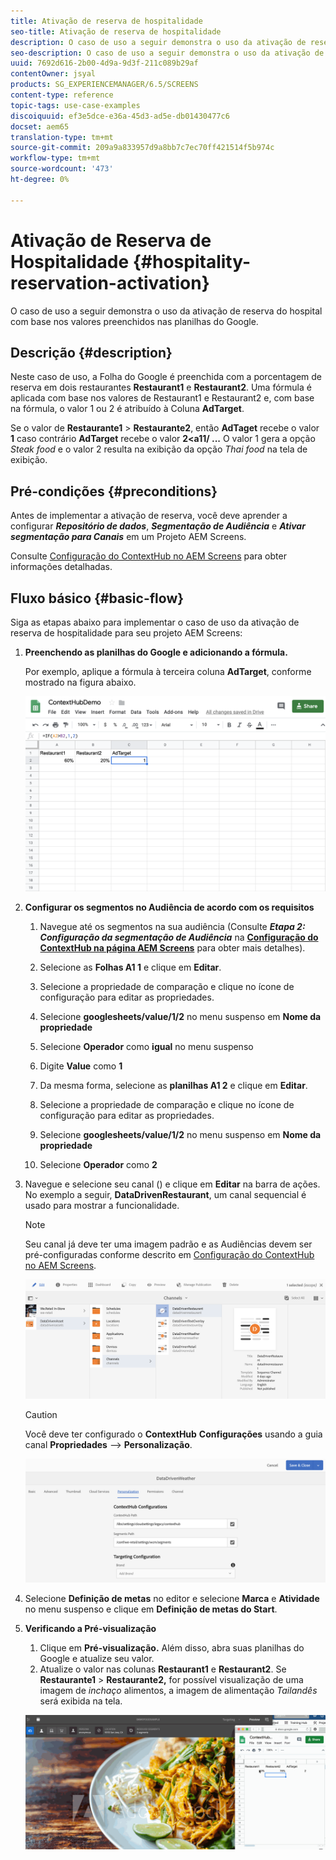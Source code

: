 ```yaml
---
title: Ativação de reserva de hospitalidade
seo-title: Ativação de reserva de hospitalidade
description: O caso de uso a seguir demonstra o uso da ativação de reserva do hospital com base nos valores preenchidos nas planilhas do Google.
seo-description: O caso de uso a seguir demonstra o uso da ativação de reserva do hospital com base nos valores preenchidos nas planilhas do Google.
uuid: 7692d616-2b00-4d9a-9d3f-211c089b29af
contentOwner: jsyal
products: SG_EXPERIENCEMANAGER/6.5/SCREENS
content-type: reference
topic-tags: use-case-examples
discoiquuid: ef3e5dce-e36a-45d3-ad5e-db01430477c6
docset: aem65
translation-type: tm+mt
source-git-commit: 209a9a833957d9a8bb7c7ec70ff421514f5b974c
workflow-type: tm+mt
source-wordcount: '473'
ht-degree: 0%

---
```



# Ativação de Reserva de Hospitalidade {#hospitality-reservation-activation}

O caso de uso a seguir demonstra o uso da ativação de reserva do hospital com base nos valores preenchidos nas planilhas do Google.

## Descrição {#description}

Neste caso de uso, a Folha do Google é preenchida com a porcentagem de reserva em dois restaurantes **Restaurant1** e **Restaurant2**. Uma fórmula é aplicada com base nos valores de Restaurant1 e Restaurant2 e, com base na fórmula, o valor 1 ou 2 é atribuído à Coluna **AdTarget**.

Se o valor de **Restaurante1** > **Restaurante2**, então **AdTaget** recebe o valor **1** caso contrário **AdTarget** recebe o valor **2&lt;a11/ ...** O valor 1 gera a opção *Steak food* e o valor 2 resulta na exibição da opção *Thai food* na tela de exibição.

## Pré-condições {#preconditions}

Antes de implementar a ativação de reserva, você deve aprender a configurar ***Repositório de dados***, ***Segmentação de Audiência*** e ***Ativar segmentação para Canais*** em um Projeto AEM Screens.

Consulte [Configuração do ContextHub no AEM Screens](configuring-context-hub.md) para obter informações detalhadas.

## Fluxo básico {#basic-flow}

Siga as etapas abaixo para implementar o caso de uso da ativação de reserva de hospitalidade para seu projeto AEM Screens:

1. **Preenchendo as planilhas do Google e adicionando a fórmula.**

   Por exemplo, aplique a fórmula à terceira coluna **AdTarget**, conforme mostrado na figura abaixo.

   ![screen_shot_2019-04-29at94132am](assets/screen_shot_2019-04-29at94132am.png)

1. **Configurar os segmentos no Audiência de acordo com os requisitos**

   1. Navegue até os segmentos na sua audiência (Consulte ***Etapa 2: Configuração da segmentação de Audiência*** na **[Configuração do ContextHub na página AEM Screens](configuring-context-hub.md)** para obter mais detalhes).

   1. Selecione as **Folhas A1 1** e clique em **Editar**.

   1. Selecione a propriedade de comparação e clique no ícone de configuração para editar as propriedades.
   1. Selecione **googlesheets/value/1/2** no menu suspenso em **Nome da propriedade**

   1. Selecione **Operador** como **igual** no menu suspenso

   1. Digite **Value** como **1**

   1. Da mesma forma, selecione as **planilhas A1 2** e clique em **Editar**.

   1. Selecione a propriedade de comparação e clique no ícone de configuração para editar as propriedades.
   1. Selecione **googlesheets/value/1/2** no menu suspenso em **Nome da propriedade**

   1. Selecione **Operador** como **2**

1. Navegue e selecione seu canal () e clique em **Editar** na barra de ações. No exemplo a seguir, **DataDrivenRestaurant**, um canal sequencial é usado para mostrar a funcionalidade.

   >[!NOTE]
   >
   >Seu canal já deve ter uma imagem padrão e as Audiências devem ser pré-configuradas conforme descrito em [Configuração do ContextHub no AEM Screens](configuring-context-hub.md).

   ![screen_shot_2019-05-08at14652pm](assets/screen_shot_2019-05-08at14652pm.png)

   >[!CAUTION]
   >
   >Você deve ter configurado o **ContextHub** **Configurações** usando a guia canal **Propriedades** —> **Personalização**.

   ![screen_shot_2019-05-08at114106am](assets/screen_shot_2019-05-08at114106am.png)

1. Selecione **Definição de metas** no editor e selecione **Marca** e **Atividade** no menu suspenso e clique em **Definição de metas do Start**.
1. **Verificando a Pré-visualização**

   1. Clique em **Pré-visualização.** Além disso, abra suas planilhas do Google e atualize seu valor.
   1. Atualize o valor nas colunas **Restaurant1** e **Restaurant2**. Se **Restaurante1** > **Restaurante2,** for possível visualização de uma imagem de *inchaço* alimentos, a imagem de alimentação *Tailandês* será exibida na tela.

   ![resultado5](assets/result5.gif)

